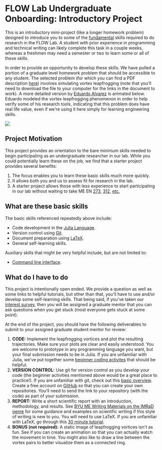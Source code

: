 # FLOW Lab Undergraduate Onboarding: Introductory Project

This is an introductory mini-project (like a longer homework problem) designed to introduce you to some of the [fundamental](#user-content-what-are-these-basic-skills) skills required to do research in the FLOW Lab.  A student with prior experience in programming and technical writing can likely complete this task in a couple weeks, whereas a freshmen may need a semester or two to learn some or all of these skills.

In order to provide an opportunity to develop these skills. We have pulled a portion of a graduate level homework problem that should be accessible to any student.  The selected problem (for which you can find a PDF description [here](leapfrog/leapfrog.pdf)) involves simulating vortex leapfrogging (note that you'll need to download the file to your computer for the links in the document to work). A more detailed version by [Eduardo Alvarez](https://edoalvarezr.github.io/) is animated below.  Eduardo modeled the vortex leapfrogging phenomenon in order to help verify some of his research tools, indicating that this problem does have real life value, even if we're using it here simply for learning engineering skills.

![](https://github.com/byuflowlab/undergrad-onboarding/blob/master/leapfrog.gif)

## Project Motivation

This project provides an orientation to the bare minimum skills needed to begin participating as an undergraduate researcher in our lab.  While you could potentially learn these on the job, we find that a starter project provides several benefits:
1. The focus enables you to learn these basic skills much more quickly.
2. It allows both you and us to assess fit for research in the lab.
3. A starter project allows those with less experience to start participating in our lab without waiting to take ME EN [273](https://catalog.byu.edu/engineering/mechanical-engineering/introduction-scientific-computing-and-computer-aided-engineering), [312](https://catalog.byu.edu/engineering/mechanical-engineering/fluid-mechanics), [etc.](https://www.me.byu.edu/aerospace)

## What are these basic skills

The basic skills referenced repeatedly above include:

- Code development in the [Julia Language](https://julialang.org/).
- Version control using [Git](https://git-scm.com/).
- Document preparation using [LaTeX](https://www.latex-project.org/about/).
- General self-learning skills.

Auxiliary skills that might be very helpful include, but are not limited to:

- [Command line interface](https://www.codecademy.com/article/command-line-commands).


## What do I have to do

This project is intentionally open ended.  We provide a question as well as some links to helpful tutorials, but other than that, you'll have to use and/or develop some self-learning skills.  That being said, if you've taken our [interest survey](https://forms.gle/Aw1JA9dRKWNbuyDR8), then you will be assigned a graduate mentor that you can ask questions when you get stuck (most everyone gets stuck at some point).

At the end of the project, you should have the following deliverables to submit to your assigned graduate student mentor for review:

1. **CODE:** Implement the leapfrogging vortices and plot the resulting trajectories. Make sure your plots are clear and easily understood.  You are welcome to prototype in any programming language you want, but your final submission needs to be in Julia. If you are unfamiliar with Julia, we've put together some [beginner coding activites](https://github.com/byuflowlab/undergrad-onboarding/blob/master/refine-devs/intro-project/JuliaCodingActivities/julia.md) that should be helpful.
2. **VERSION CONTROL:** Use git for version control as you develop your code (the beginner activities mentioned above would be a great place to practice!).  If you are unfamiliar with git, check out this [basic overview](https://guides.github.com/introduction/git-handbook/).  Create a free account on [GitHub](https://github.com) so that you can create your own repositories.  You'll need to send the link to your repository (with the code) as part of your submission.
3. **REPORT:** Write a short scientific report with an introduction, methodology, and results.  See [BYU ME Writing Materials on the IMRaD genre](https://me.byu.edu/resources) for some guidance and examples on scientific writing if this style of writing is new to you.  You will need to use LaTeX.  If you are unfamiliar with LaTeX, go through this [30 minute tutorial](https://www.overleaf.com/learn/latex/Learn_LaTeX_in_30_minutes).
4. **BONUS (not required):** A static image of leapfrogging vortices isn't as fun.  See if you can create an animation so that you can actually watch the movement in time.  You might also like to draw a line between the vortex pairs to better visualize them as a connected ring.